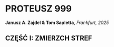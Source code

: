 # PROTEUSZ 999

**Janusz A. Zajdel & Tom Sapletta**,  *Frankfurt, 2025*


## CZĘŚĆ I: ZMIERZCH STREF
